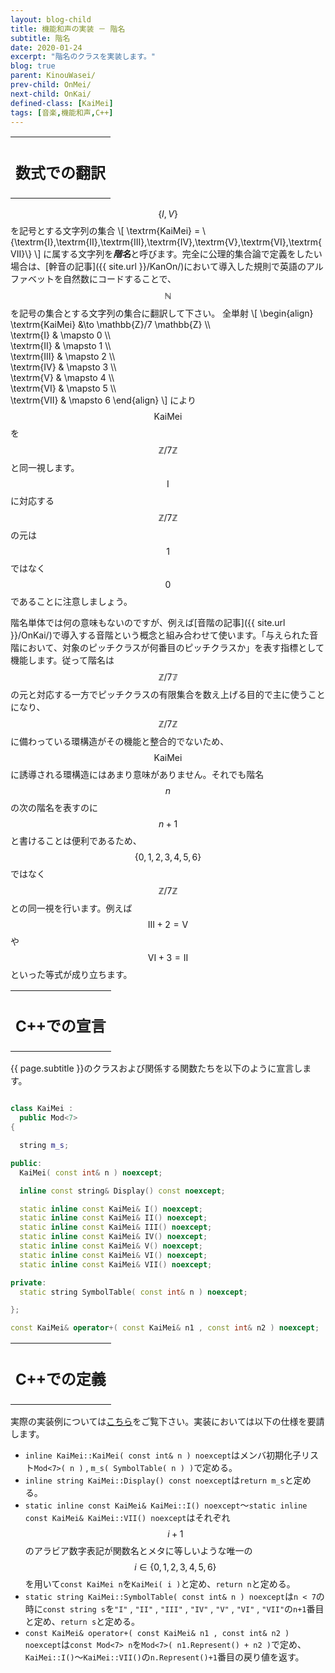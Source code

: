 ```yaml
---
layout: blog-child
title: 機能和声の実装 － 階名
subtitle: 階名
date: 2020-01-24
excerpt: "階名のクラスを実装します。"
blog: true
parent: KinouWasei/
prev-child: OnMei/
next-child: OnKai/
defined-class: [KaiMei]
tags: [音楽,機能和声,C++]
---
```


<table>
  <tr>
    <th>
      <h2>数式での翻訳</h2>
    </th>
  </tr>
</table>

$$\{I,V\}$$を記号とする文字列の集合
\\[
\textrm{KaiMei} = \\{\textrm{I},\textrm{II},\textrm{III},\textrm{IV},\textrm{V},\textrm{VI},\textrm{VII}\\}
\\]
に属する文字列を***階名***と呼びます。完全に公理的集合論で定義をしたい場合は、[幹音の記事]({{ site.url }}/KanOn/)において導入した規則で英語のアルファベットを自然数にコードすることで、$$\mathbb{N}$$を記号の集合とする文字列の集合に翻訳して下さい。 全単射
\\[
\begin{align}
\textrm{KaiMei} &\to \mathbb{Z}/7 \mathbb{Z} \\\\\
\textrm{I} & \mapsto 0 \\\\\
\textrm{II} & \mapsto 1 \\\\\
\textrm{III} & \mapsto 2 \\\\\
\textrm{IV} & \mapsto 3 \\\\\
\textrm{V} & \mapsto 4 \\\\\
\textrm{VI} & \mapsto 5 \\\\\
\textrm{VII} & \mapsto 6
\end{align}
\\]
により$$\textrm{KaiMei}$$を$$\mathbb{Z}/7 \mathbb{Z}$$と同一視します。$$\textrm{I}$$に対応する$$\mathbb{Z}/7 \mathbb{Z}$$の元は$$1$$ではなく$$0$$であることに注意しましょう。

階名単体では何の意味もないのですが、例えば[音階の記事]({{ site.url }}/OnKai/)で導入する音階という概念と組み合わせて使います。「与えられた音階において、対象のピッチクラスが何番目のピッチクラスか」を表す指標として機能します。従って階名は$$\mathbb{Z}/7 \mathbb{7}$$の元と対応する一方でピッチクラスの有限集合を数え上げる目的で主に使うことになり、$$\mathbb{Z}/7 \mathbb{Z}$$に備わっている環構造がその機能と整合的でないため、$$\textrm{KaiMei}$$に誘導される環構造にはあまり意味がありません。それでも階名$$n$$の次の階名を表すのに$$n+1$$と書けることは便利であるため、$$\{0,1,2,3,4,5,6\}$$ではなく$$\mathbb{Z}/7 \mathbb{Z}$$との同一視を行います。例えば$$\textrm{III} + 2 = \textrm{V}$$や$$\textrm{VI} + 3 = \textrm{II}$$といった等式が成り立ちます。

<table>
  <tr>
    <th>
      <h2>C++での宣言</h2>
    </th>
  </tr>
</table>

{{ page.subtitle }}のクラスおよび関係する関数たちを以下のように宣言します。

~~~c++

class KaiMei :
  public Mod<7>
{

  string m_s;

public:
  KaiMei( const int& n ) noexcept;

  inline const string& Display() const noexcept;

  static inline const KaiMei& I() noexcept;
  static inline const KaiMei& II() noexcept;
  static inline const KaiMei& III() noexcept;
  static inline const KaiMei& IV() noexcept;
  static inline const KaiMei& V() noexcept;
  static inline const KaiMei& VI() noexcept;
  static inline const KaiMei& VII() noexcept;

private:
  static string SymbolTable( const int& n ) noexcept;

};

const KaiMei& operator+( const KaiMei& n1 , const int& n2 ) noexcept;


~~~


<table>
  <tr>
    <th>
      <h2>C++での定義</h2>
    </th>
  </tr>
</table>

実際の実装例については[こちら](https://github.com/p-adic/cpp/tree/master/Music/Chou/KaiMei)をご覧下さい。実装においては以下の仕様を要請します。
- `inline KaiMei::KaiMei( const int& n ) noexcept`はメンバ初期化子リスト`Mod<7>( n )` , `m_s( SymbolTable( n ) )`で定める。
- `inline string KaiMei::Display() const noexcept`は`return m_s`と定める。
- `static inline const KaiMei& KaiMei::I() noexcept`～`static inline const KaiMei& KaiMei::VII() noexcept`はそれぞれ$$i+1$$のアラビア数字表記が関数名とメタに等しいような唯一の$$i \in \{0,1,2,3,4,5,6\}$$を用いて`const KaiMei n`を`KaiMei( i )`と定め、`return n`と定める。 
- `static string KaiMei::SymbolTable( const int& n ) noexcept`は`n < 7`の時に`const string s`を`"I"` , `"II"` , `"III"` , `"IV"` , `"V"` , `"VI"` , `"VII"`の`n+1`番目と定め、`return s`と定める。
- `const KaiMei& operator+( const KaiMei& n1 , const int& n2 ) noexcept`は`const Mod<7> n`を`Mod<7>( n1.Represent() + n2 )`で定め、`KaiMei::I()`～`KaiMei::VII()`の`n.Represent()+1`番目の戻り値を返す。
